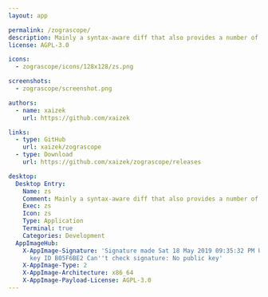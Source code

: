 ```yaml
---
layout: app

permalink: /zograscope/
description: Mainly a syntax-aware diff that also provides a number of additional tools.
license: AGPL-3.0

icons:
  - zograscope/icons/128x128/zs.png

screenshots:
  - zograscope/screenshot.png

authors:
  - name: xaizek
    url: https://github.com/xaizek

links:
  - type: GitHub
    url: xaizek/zograscope
  - type: Download
    url: https://github.com/xaizek/zograscope/releases

desktop:
  Desktop Entry:
    Name: zs
    Comment: Mainly a syntax-aware diff that also provides a number of additional tools.
    Exec: zs
    Icon: zs
    Type: Application
    Terminal: true
    Categories: Development
  AppImageHub:
    X-AppImage-Signature: 'Signature made Sat 18 May 2019 09:35:32 PM UTC using RSA
      key ID B05F6BE2 Can''t check signature: No public key'
    X-AppImage-Type: 2
    X-AppImage-Architecture: x86_64
    X-AppImage-Payload-License: AGPL-3.0
---
```

